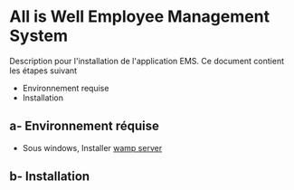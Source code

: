 # All is Well Employee Management System

Description pour l'installation de l'application EMS. Ce document contient les étapes suivant

 * Environnement requise
 * Installation

## a- Environnement réquise 

- Sous windows, Installer [wamp server](http://www.wampserver.com/)

## b- Installation


